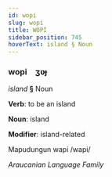 ```yaml
---
id: wopi
slug: wopi
title: WOPİ
sidebar_position: 745
hoverText: island § Noun
---
```


### wopi&emsp;<span kind="abugida">ʒʋɟ</span>

*island* **§** Noun

**Verb**: to be an island

**Noun**: island

**Modifier**: island-related

Mapudungun wapi /wapi/

*Araucanian Language Family*